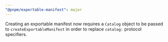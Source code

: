 ```yaml
---
"@pnpm/exportable-manifest": major
---
```


Creating an exportable manifest now requires a `Catalog` object to be passed to `createExportableManifest` in order to replace `catalog:` protocol specifiers.
